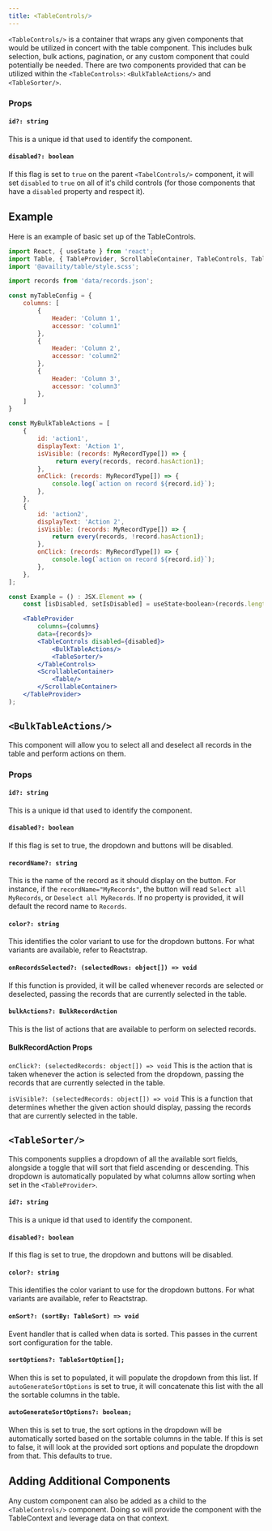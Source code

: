 ```yaml
---
title: <TableControls/>
---
```


`<TableControls/>` is a container that wraps any given components that would be utilized in concert with the table component. This includes bulk selection, bulk actions, pagination, or any custom component that could potentially be needed. There are two components provided that can be utilized within the `<TableControls>`: `<BulkTableActions/>` and `<TableSorter/>`.

### Props

#### `id?: string`
This is a unique id that used to identify the component.

#### `disabled?: boolean`
If this flag is set to `true` on the parent `<TabelControls/>` component, it will set `disabled` to `true` on all of it's child controls (for those components that have a `disabled` property and respect it).

## Example
Here is  an example of basic set up of the TableControls.
```jsx
import React, { useState } from 'react';
import Table, { TableProvider, ScrollableContainer, TableControls, TableSorter } from '@availity/table';
import '@availity/table/style.scss';

import records from 'data/records.json';

const myTableConfig = {
    columns: [
        {
            Header: 'Column 1',
            accessor: 'column1'
        },
        {
            Header: 'Column 2',
            accessor: 'column2' 
        },
        {
            Header: 'Column 3',
            accessor: 'column3' 
        },
    ]
}

const MyBulkTableActions = [
    {
        id: 'action1',
        displayText: 'Action 1',
        isVisible: (records: MyRecordType[]) => {
             return every(records, record.hasAction1);
        },
        onClick: (records: MyRecordType[]) => {
            console.log(`action on record ${record.id}`);
        },
    },
    {
        id: 'action2',
        displayText: 'Action 2',
        isVisible: (records: MyRecordType[]) => {
            return every(records, !record.hasAction1);
        },
        onClick: (records: MyRecordType[]) => {
            console.log(`action on record ${record.id}`);
        },
    },
];

const Example = () : JSX.Element => (
    const [isDisabled, setIsDisabled] = useState<boolean>(records.length === 0);

    <TableProvider
        columns={columns}
        data={records}>
        <TableControls disabled={disabled}>
            <BulkTableActions/>
            <TableSorter/>
        </TableControls>
        <ScrollableContainer>
            <Table/>
        </ScrollableContainer>
    </TableProvider>
);
```

## `<BulkTableActions/>`
This component will allow you to select all and deselect all records in the table and perform actions on them. 

### Props

#### `id?: string`
This is a unique id that used to identify the component.

#### `disabled?: boolean`
If this flag is set to true, the dropdown and buttons will be disabled.

#### `recordName?: string`
This is the name of the record as it should display on the button. For instance, if the `recordName="MyRecords"`, the button will read `Select all MyRecords`, or `Deselect all MyRecords`. If no property is provided, it will default the record name to `Records`. 

#### `color?: string` 
This identifies the color variant to use for the dropdown buttons. For what variants are available, refer to Reactstrap.

#### `onRecordsSelected?: (selectedRows: object[]) => void`
If this function is provided, it will be called whenever records are selected or deselected, passing the records that are currently selected in the table. 

#### `bulkActions?: BulkRecordAction` 
This is the list of actions that are available to perform on selected records. 

#### BulkRecordAction Props
`onClick?: (selectedRecords: object[]) => void`
This is the action that is taken whenever the action is selected from the dropdown, passing the records that are currently selected in the table.

`isVisible?: (selectedRecords: object[]) => void`
This is a function that determines whether the given action should display, passing the records that are currently selected in the table.

## `<TableSorter/>`
This components supplies a dropdown of all the available sort fields, alongside a toggle that will sort that field ascending or descending. This dropdown is automatically populated by what columns allow sorting when set in the `<TableProvider>`.

#### `id?: string`
This is a unique id that used to identify the component.

#### `disabled?: boolean`
If this flag is set to true, the dropdown and buttons will be disabled.

#### `color?: string` 
This identifies the color variant to use for the dropdown buttons. For what variants are available, refer to Reactstrap.
#### `onSort?: (sortBy: TableSort) => void`

Event handler that is called when data is sorted. This passes in the current sort configuration for the table.

#### `sortOptions?: TableSortOption[];`
When this is set to populated, it will populate the dropdown from this list. If `autoGenerateSortOptions` is set to true, it will concatenate this list with the all the sortable columns in the table.

#### `autoGenerateSortOptions?: boolean;`
When this is set to true, the sort options in the dropdown will be automatically sorted based on the sortable columns in the table. If this is set to false, it will look at the provided sort options and populate the dropdown from that. This defaults to true.

## Adding Additional Components

Any custom component can also be added as a child to the `<TableControls/>` component. Doing so will provide the component with the TableContext and leverage data on that context. 

